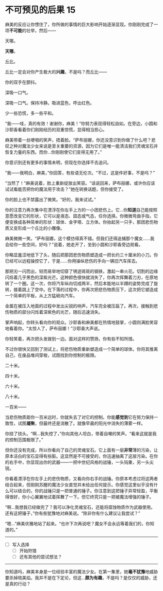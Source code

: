 # 不可预见的后果 15

麻美的反应让你愣住了，你所做的事情的巨大影响开始逐渐显现。你刚刚完成了一项**不可能**的壮举，然后——

天哪。

**天哪**。

丘比。

丘比一定会对你产生极大的**兴趣**，不是吗？而丘比——

你的双手在颤抖。

深吸一口气。

深吸一口气。保持冷静。吸进蓝色，呼出红色。

少一些恐慌，多一些平和。

“我——哇，真的有效！谢谢你，麻美！”你努力表现得轻松自如。在旁边，小圆和沙耶香看着你们刚刚经历的双重惊慌，显得相当担心。

麻美带着一丝哽咽的笑声，捂着脸。“萨布丽娜，你还没意识到你做了什么吧？悲叹之种对魔法少女来说是至关重要的资源，因为它们是唯一能清洁我们灵魂宝石并恢复力量的东西。而你...你刚刚使它们变得无用了。”

你意识到还有更多的事情未明，但现在你选择不去追问。

“我——我明白，麻美，”你回答，有些语无伦次。“不过，这是件好事，不是吗？”

“当然了！”麻美说着，脸上重新绽放出笑容。“话说回来，萨布丽娜，或许你应该试试看能否把你的魔法用于攻击？”她在转换话题，但你接受了。

你的脸上也不禁露出了微笑。“好的，我来试试。”

你的注意力再次集中在漂浮在你左手上方的一小团悲伤上。它...你**知道**自己能按照意愿改变它的形状，它可以是液态、固态或气态，任你选择。你微微弯曲手指，它便变换成各种简单的形状：球体、金字塔、立方体。你抬起另一只手，那团悲伤物质又变形成一个丘比的小雕像。

麻美微微一笑。“萨布丽娜，这个模仿得真不错。但我们还得追捕那个魔女……我会给你一些空间，好吗？”说着，她走开了，坐到小圆和沙耶香旁边观看。

你略显羞涩地低下了头，随后把那团悲伤物质塑造成一把长约三十厘米的小刀。你已经可以远程操控它了，于是……你用操纵悲伤的手向一辆旧汽车挥去。

那把刃一闪而出，轻而易举地切穿了锈迹斑斑的钢铁，激起一串火花。切割的边缘闪烁着几乎黑色的深紫光芒。这种颜色很快就消失了，你再次挥舞着刀刃，在原地转了一个圈。这一次，你将汽车纵向切成两半，然后本能地以半蹲的姿势完成了旋转，接着跳上了空中。在下落的过程中，你再次把悲伤物质压下，这次把它塑造成一个简单的平板，从上方猛砸向汽车。

金属在被压入地面的过程中发出尖锐的响声，汽车完全被压扁了。再次，接触到悲伤物质的部分闪烁着深紫色的光芒，随后迅速消失。

掌声响起，你转头看向你的观众。沙耶香和麻美都在热情地鼓掌，小圆则满脸笑容地看着你。“太惊人了，萨布丽娜！”沙耶香大声说。

你轻笑着，再次把头发拨到一边。面对这样的赞扬，你有些不知所措。

不过你很快又回到了测试上，将悲伤物质重新塑造成一个简单的球体。你将其推离自己，在废品堆间穿梭，试图找到你控制的极限。

二十米。

四十米。

六十米。

八十米。

一百米——

当悲伤物质距你一百米远时，你就失去了对它的控制。你能**感觉到**它在努力保持一致性，试图**凝聚**，但最终还是消散了。就像早晨的阳光中消失的薄雾一样。

你挠了挠头。“啊...我失控了，”你向其他人坦白，带着自嘲的笑声。“看来这就是我的控制范围极限了。”

但你还没有完成，所以你看向了自己的灵魂宝石。它上面有一层**非常**薄的污染，让原本洁白的宝石显得有些脏。这显然是不可接受的，你迅速抽离了这层污染。在你的右手中，你显现出你的武器——一把中世纪风格的战锤，一头钝重，另一头尖锐。

你看着漂浮在你左手上的悲伤物质，又看向你右手的战锤。你原本考虑过将这两者结合起来，但刚刚苏醒的魔法少女直觉并未给出任何提示。你感觉这里似乎没有什么可以结合的，你的战锤只是一把普通的锤子。你注意到这把锤子异常轻盈，平衡得很好，你小心翼翼地试着挥舞了一下。但它终究只是一把被魔法增强的锤子。

“啊...我想我已经做完了？我可以净化灵魂宝石，还能将腐蚀物质作为武器使用。还有这把锤子，”你有些犹豫地对麻美说。“除非你有什么建议让我尝试？”

“嗯...”麻美优雅地站了起来。“也许下次再说吧？魔女不会永远等着我们的，你知道的。”

---

- [ ] 写入选择
  - [ ] 开始狩猎
  - [ ] 还有其他的尝试想法？

---

你知道吗，麻美本身是一位经验丰富的魔法少女。在第一集里，她**毫不犹豫**地威胁要杀掉晓美焰。我并不是在下定论，但这...**颇为有趣**，不是吗？是仅仅的威胁，还是真的行动？
